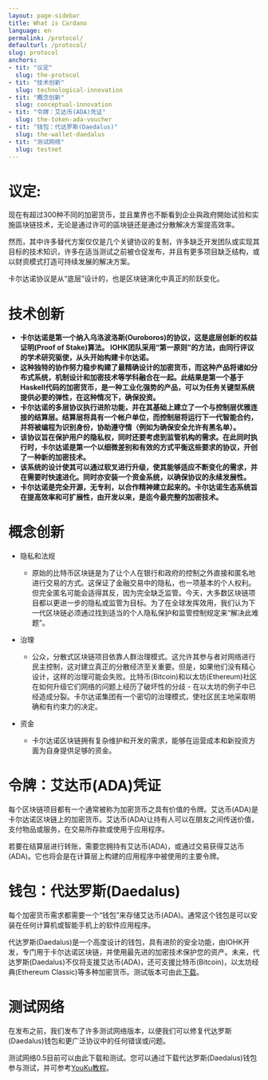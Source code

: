 ```yaml
---
layout: page-sidebar
title: What is Cardano
language: en
permalink: /protocol/
defaulturl: /protocol/
slug: protocol
anchors:
- tit: "议定"
  slug: the-protocol
- tit: "技术创新"
  slug: technological-innovation
- tit: "概念创新"
  slug: conceptual-innovation
- tit: "令牌：艾达币(ADA)凭证"
  slug: the-token-ada-voucher
- tit: "钱包：代达罗斯(Daedalus)"
  slug: the-wallet-daedalus
- tit: "测试网络"
  slug: testnet
---
```


<h1 id="the-protocol">议定:</h1>

现在有超过300种不同的加密货币，並且業界也不斷看到企业與政府開始试验和实施區块链技术，无论是通过许可的區块链还是通过分散解决方案提高效率。

然而，其中许多替代方案仅仅是几个关键协议的复制，许多缺乏开发团队或实现其目标的技术知识，许多在适当测试之前被仓促发布，并且有更多项目缺乏结构，或以财资模式打造可持续发展的解决方案。

卡尔达诺协议是从“底层”设计的，也是区块链演化中真正的阶跃变化。

<h1 id="technological-innovation">技术创新</h1>

* **卡尔达诺是第一个纳入乌洛波洛斯(Ouroboros)的协议，这是底层创新的权益证明(Proof of Stake)算法。 IOHK团队采用“第一原则”的方法，由同行评议的学术研究驱使，从头开始构建卡尔达诺。**
* **这种独特的协作努力稳步构建了最精确设计的加密货币，而这种产品将诸如分布式系统，机制设计和加密技术等学科融合在一起。此结果是第一个基于Haskell代码的加密货币，是一种工业化强势的产品，可以为任务关键型系统提供必要的弹性，在这种情况下，确保投资。**
* **卡尔达诺的多层协议执行进阶功能，并在其基础上建立了一个与控制层优雅连接的结算层。结算层将具有一个帐户单位，而控制层将运行下一代智能合约，并将被编程为识别身份，协助遵守情（例如为确保安全允许有黑名单）。**
* **该协议旨在保护用户的隐私权，同时还要考虑到监管机构的需求。在此同时执行时，卡尔达诺是第一个以细微差别和有效的方式平衡这些要求的协议，开创了一种新的加密技术。**
* **该系统的设计使其可以通过软叉进行升级，使其能够适应不断变化的需求，并在需要时快速进化。同时亦安装一个资金系统，以确保协议的永续发展性。**
* **卡尔达诺是完全开源，无专利，以合作精神建立起来的。卡尔达诺生态系统旨在提高效率和可扩展性，由开发以来，是迄今最完整的加密技术。**

<h1 id="conceptual-innovation">概念创新</h1>

* 隐私和法规
  * 原始的比特币区块链是为了让个人在银行和政府的控制之外直接和匿名地进行交易的方式。这保证了金融交易中的隐私，也一项基本的个人权利。但完全匿名可能会适得其反，因为完全缺乏监管。今天，大多数区块链项目都以更进一步的隐私或监管为目标。为了在全球发挥效用，我们认为下一代区块链必须通过找到适当的个人隐私保护和监管控制规定来“解决此难题”。

* 治理
  * 公众，分散式区块链项目依靠人群治理模式。这允许其参与者对网络进行民主控制，这对建立真正的分散经济至关重要。但是，如果他们没有精心设计，这样的治理可能会失败。比特币(Bitcoin)和以太坊(Ethereum)社区在如何升级它们网络的问题上经历了破坏性的分歧 - 在以太坊的例子中已经造成分裂。卡尔达诺集团有一个密切的治理模式，使社区民主地采取明确和有约束力的决定。

* 资金
  * 卡尔达诺区块链拥有复杂维护和开发的需求，能够在运营成本和新投资方面为自身提供足够的资金。

<h1 id="the-token-ada-voucher">令牌：艾达币(ADA)凭证</h1>

每个区块链项目都有一个通常被称为加密货币之具有价值的令牌。艾达币(ADA)是卡尔达诺区块链上的加密货币。艾达币(ADA)让持有人可以在朋友之间传送价值，支付物品或服务，在交易所存款或使用于应用程序。
 
若要在结算层进行转账，需要您拥持有艾达币(ADA)，或通过交易获得艾达币(ADA)。它也将会是在计算层上构建的应用程序中被使用的主要令牌。

<h1 id="the-wallet-daedalus">钱包：代达罗斯(Daedalus)</h1>
 
每个加密货币需求都需要一个“钱包”来存储艾达币(ADA)。通常这个钱包是可以安装在任何计算机或智能手机上的软件应用程序。

代达罗斯(Daedalus)是一个高度设计的钱包，具有进阶的安全功能，由IOHK开发，专门用于卡尔达诺区块链，并使用最先进的加密技术保护您的资产。未来，代达罗斯(Daedalus)不仅将支援艾达币(ADA)，还可支援比特币(Bitcoin)，以太坊经典(Ethereum Classic)等多种加密货币。测试版本可由此[下载](https://test.daedaluswallet.io/)。

<h1 id="testnet">测试网络</h1>

在发布之前，我们发布了许多测试网络版本，以便我们可以修复代达罗斯(Daedalus)钱包和更广泛协议中的任何错误或问题。

测试网络0.5目前可以由此下载和测试。您可以通过下载代达罗斯(Daedalus)钱包参与测试，并可参考[YouKu教程](http://v.youku.com/v_show/id_XMjgyNzc2MDAyNA==.html)。
